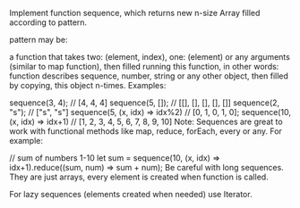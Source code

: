 Implement function sequence, which returns new n-size Array filled according to pattern.

pattern may be:

a function that takes two: (element, index), one: (element) or any arguments (similar to map function), then filled running this function, in other words: function describes sequence,
number, string or any other object, then filled by copying, this object n-times.
Examples:

sequence(3, 4); // [4, 4, 4]
sequence(5, []); // [[], [], [], [], []]
sequence(2, "s"); // ["s", "s"]
sequence(5, (x, idx) => idx%2) // [0, 1, 0, 1, 0];
sequence(10, (x, idx) => idx+1) // [1, 2, 3, 4, 5, 6, 7, 8, 9, 10]
Note: Sequences are great to work with functional methods like map, reduce, forEach, every or any. For example:

// sum of numbers 1-10
let sum = sequence(10, (x, idx) => idx+1).reduce((sum, num) => sum + num);
Be careful with long sequences. They are just arrays, every element is created when function is called.

For lazy sequences (elements created when needed) use Iterator.